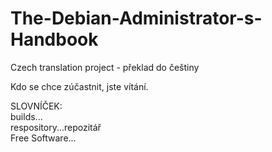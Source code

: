 # The-Debian-Administrator-s-Handbook
Czech translation project - překlad do češtiny

Kdo se chce zúčastnit, jste vítání.

SLOVNÍČEK:  
builds...  
respository...repozitář  
Free Software...

